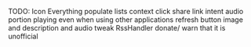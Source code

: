 TODO:
Icon
Everything
populate lists
context click share link intent
audio portion playing even when using other applications
refresh button
image and description and audio
	tweak RssHandler
donate/ warn that it is unofficial
